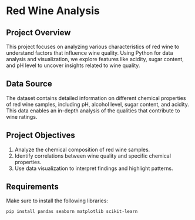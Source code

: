# Red Wine Analysis

## Project Overview
This project focuses on analyzing various characteristics of red wine to understand factors that influence wine quality. Using Python for data analysis and visualization, we explore features like acidity, sugar content, and pH level to uncover insights related to wine quality.

## Data Source
The dataset contains detailed information on different chemical properties of red wine samples, including pH, alcohol level, sugar content, and acidity. This data enables an in-depth analysis of the qualities that contribute to wine ratings.

## Project Objectives
1. Analyze the chemical composition of red wine samples.
2. Identify correlations between wine quality and specific chemical properties.
3. Use data visualization to interpret findings and highlight patterns.

## Requirements
Make sure to install the following libraries:
```bash
pip install pandas seaborn matplotlib scikit-learn
